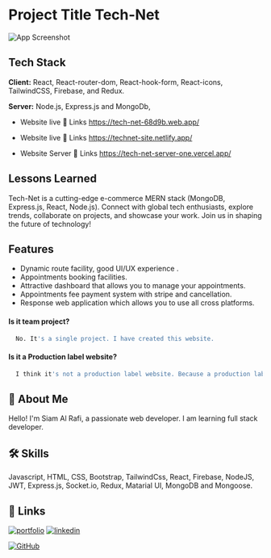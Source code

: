 # Project Title Tech-Net

![App Screenshot](https://i.ibb.co/9Gms6dM/Home-dakstop.png)

## Tech Stack

**Client:** React, React-router-dom, React-hook-form, React-icons, TailwindCSS, Firebase, and Redux.

**Server:** Node.js, Express.js and MongoDb,

- Website live 🔗 Links https://tech-net-68d9b.web.app/
- Website live 🔗 Links https://technet-site.netlify.app/

- Website Server 🔗 Links https://tech-net-server-one.vercel.app/

## Lessons Learned

Tech-Net is a cutting-edge e-commerce MERN stack (MongoDB, Express.js, React, Node.js). Connect with global tech enthusiasts, explore trends, collaborate on projects, and showcase your work. Join us in shaping the future of technology!

## Features

- Dynamic route facility, good UI/UX experience .
- Appointments booking facilities.
- Attractive dashboard that allows you to manage your appointments.
- Appointments fee payment system with stripe and cancellation.
- Response web application which allows you to use all cross platforms.

#### Is it team project?

```bash
  No. It's a single project. I have created this website.
```

#### Is it a Production label website?

```bash
  I think it's not a production label website. Because a production label website need some extra features and ability to get best output. But there are not available this ability.
```

## 🚀 About Me

Hello! I'm Siam Al Rafi, a passionate web developer. I am learning full stack developer.

## 🛠 Skills

Javascript, HTML, CSS, Bootstrap, TailwindCss, React, Firebase, NodeJS, JWT, Express.js, Socket.io, Redux, Matarial UI, MongoDB and Mongoose.

## 🔗 Links

[![portfolio](https://img.shields.io/badge/my_portfolio-000?style=for-the-badge&logo=ko-fi&logoColor=white)](https://siamalrafi.netlify.app/)
[![linkedin](https://img.shields.io/badge/linkedin-0A66C2?style=for-the-badge&logo=linkedin&logoColor=white)](https://www.linkedin.com/in/siamalrafi/)

[![GitHub](https://img.shields.io/badge/-GitHub-black?style=flat-square&logo=github)](https://github.com/YourUsername)

